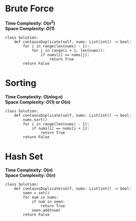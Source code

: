 # Brute Force
**Time Complexity: $O(n^2)$**\
**Space Complexity: $O(1)$**
```python=
class Solution:
    def containsDuplicate(self, nums: List[int]) -> bool:
        for i in range(len(nums) - 1):
            for j in range(i + 1, len(nums)):
                if nums[i] == nums[j]:
                    return True
        return False
```
# Sorting
**Time Complexity: $O(n \log n)$**\
**Space Complexity: $O(1)$ or $O(n)$**
```python=
class Solution:
    def containsDuplicate(self, nums: List[int]) -> bool:
        nums.sort()
        for i in range(len(nums) - 1):
            if nums[i] == nums[i + 1]:
                return True
        return False
```
# Hash Set
**Time Complexity: $O(n)$**\
**Space Complexity: $O(n)$**
```python=
class Solution:
    def containsDuplicate(self, nums: List[int]) -> bool:
        seen = set()
        for num in nums:
            if num in seen:
                return True
            seen.add(num)
        return False
```
